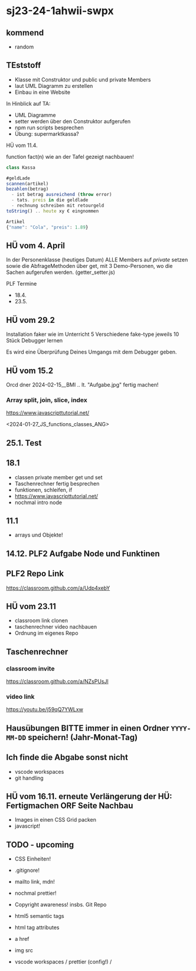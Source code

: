 # sj23-24-1ahwii-swpx

## kommend

- random

## TEststoff

- Klasse mit Construktor und public und private Members
- laut UML Diagramm zu erstellen
- Einbau in eine Website

In Hinblick auf TA:

- UML Diagramme
- setter werden über den Construktor aufgerufen
- npm run scripts besprechen
- Übung: supermarktkassa?

HÜ vom 11.4.

function fact(n) wie an der Tafel gezeigt nachbauen!

```javascript
class Kassa

#geldLade
scannen(artikel)
bezahlen(betrag)
  - ist betrag ausreichend (throw error)
  - tats. preis in die geldlade
  - rechnung schreiben mit retourgeld
toString() .. heute xy € eingnommen

Artikel
{"name": "Cola", "preis": 1.89}
```

## HÜ vom 4. April

In der Personenklasse (heutiges Datum) ALLE Members auf _private_ setzen sowie
die AbfrageMethoden über get, mit 3 Demo-Personen, wo die Sachen aufgerufen
werden. (getter_setter.js)

PLF Termine

- 18.4.
- 23.5.

## HÜ vom 29.2

Installation faker wie im Unterricht 5 Verschiedene fake-type jeweils 10 Stück
Debugger lernen

Es wird eine Überprüfung Deines Umgangs mit dem Debugger geben.

## HÜ vom 15.2

Orcd dner 2024-02-15\_\_BMI .. lt. "Aufgabe.jpg" fertig machen!

### Array split, join, slice, index

<https://www.javascripttutorial.net/>

<2024-01-27_JS_functions_classes_ANG>

## 25.1. Test

## 18.1

- classen private member get und set
- Taschenrechner fertig besprechen
- funktionen, schleifen, if
- <https://www.javascripttutorial.net/>
- nochmal intro node

## 11.1

- arrays und Objekte!

## 14.12. PLF2 Aufgabe Node und Funktinen

## PLF2 Repo Link

<https://classroom.github.com/a/Udp4xebY>

## HÜ vom 23.11

- classroom link clonen
- taschenrechner video nachbauen
- Ordnung im eigenes Repo

## Taschenrechner

### classroom invite

<https://classroom.github.com/a/NZsPUsJl>

### video link

<https://youtu.be/j59qQ7YWLxw>

## Hausübungen BITTE immer in einen Ordner `YYYY-MM-DD` speichern! (Jahr-Monat-Tag)

## Ich finde die Abgabe sonst nicht

- vscode workspaces
- git handling

## HÜ vom 16.11. erneute Verlängerung der HÜ: Fertigmachen ORF Seite Nachbau

- Images in einen CSS Grid packen
- javascript!

## TODO - upcoming

- CSS Einheiten!
- .gitignore!

- mailto link, mdn!
- nochmal prettier!
- Copyright awareness! insbs. Git Repo
- html5 semantic tags
- html tag attributes
- a href
- img src
- vscode workspaces / prettier (config!) /
